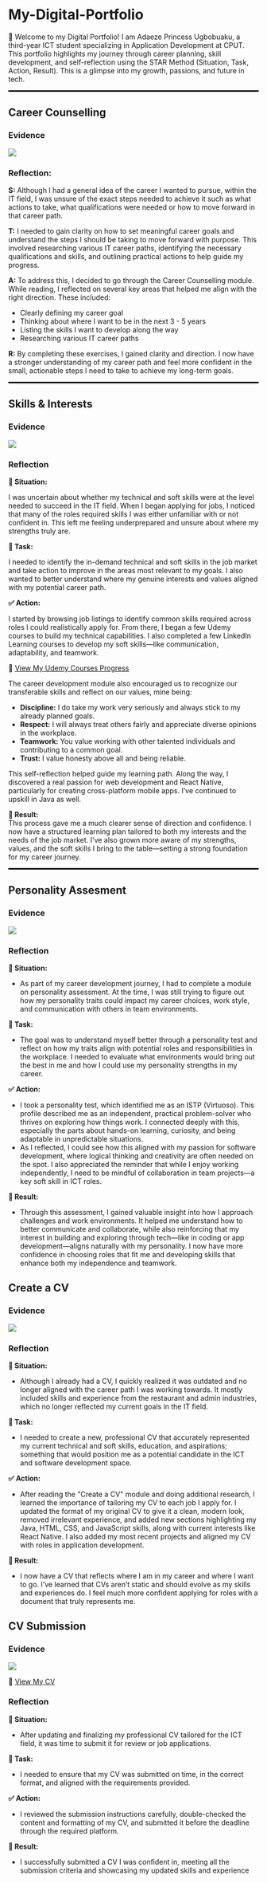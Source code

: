 # My-Digital-Portfolio
👋 Welcome to my Digital Portfolio!
I am Adaeze Princess Ugbobuaku, a third-year ICT student specializing in Application Development at CPUT. This portfolio highlights my journey through career planning, skill development, and self-reflection using the STAR Method (Situation, Task, Action, Result). This is a glimpse into my growth, passions, and future in tech.

<hr style="height:3px; background-color:black; border:none;">

## Career Counselling

### Evidence
![](career_development.png)

### Reflection:

**S:** Although I had a general idea of the career I wanted to pursue, within the IT field, I was unsure of the exact steps needed to achieve it such as what actions to take, what qualifications were needed or how to move forward in that career path.  

**T:** I needed to gain clarity on how to set meaningful career goals and understand the steps I should be taking to move forward with purpose. This involved researching various IT career paths, identifying the necessary qualifications and skills, and outlining practical actions to help guide my progress.  

**A:** To address this, I decided to go through the Career Counselling module. While reading, I reflected on several key areas that helped me align with the right direction. These included:
- Clearly defining my career goal
- Thinking about where I want to be in the next 3 - 5 years
- Listing the skills I want to develop along the way
- Researching various IT career paths
  
**R:** By completing these exercises, I gained clarity and direction. I now have a stronger understanding of my career path and feel more confident in the small, actionable steps I need to take to achieve my long-term goals.

<hr style="height:3px; background-color:black; border:none;">

## Skills & Interests

### Evidence
![](skills_and_interests.png)

### Reflection

**🌟 Situation:**

I was uncertain about whether my technical and soft skills were at the level needed to succeed in the IT field. When I began applying for jobs, I noticed that many of the roles required skills I was either unfamiliar with or not confident in. This left me feeling underprepared and unsure about where my strengths truly are.

**🎯 Task:**

I needed to identify the in-demand technical and soft skills in the job market and take action to improve in the areas most relevant to my goals. I also wanted to better understand where my genuine interests and values aligned with my potential career path.

**✅ Action:**   

I started by browsing job listings to identify common skills required across roles I could realistically apply for. From there, I began a few Udemy courses to build my technical capabilities. I also completed a few LinkedIn Learning courses to develop my soft skills—like communication, adaptability, and teamwork.  

📄 [View My Udemy Courses Progress](./udemy_course_progress.png)


The career development module also encouraged us to recognize our transferable skills and reflect on our values, mine being:  

- **Discipline:** I do take my work very seriously and always stick to my already planned goals.
- **Respect:** I will always treat others fairly and appreciate diverse opinions in the workplace.
- **Teamwork:** You value working with other talented individuals and contributing to a common goal.
- **Trust:** I value honesty above all and being reliable.

This self-reflection helped guide my learning path. Along the way, I discovered a real passion for web development and React Native, particularly for creating cross-platform mobile apps. I’ve continued to upskill in Java as well.  

**🏁 Result:**  
This process gave me a much clearer sense of direction and confidence. I now have a structured learning plan tailored to both my interests and the needs of the job market. I've also grown more aware of my strengths, values, and the soft skills I bring to the table—setting a strong foundation for my career journey.

<hr style="height:3px; background-color:black; border:none;">

## Personality Assesment

### Evidence
![](personality_assessment.png)

### Reflection

**🌟 Situation:**  

- As part of my career development journey, I had to complete a module on personality assessment. At the time, I was still trying to figure out how my personality traits could impact my career choices, work style, and communication with others in team environments.

**🎯 Task:**  

- The goal was to understand myself better through a personality test and reflect on how my traits align with potential roles and responsibilities in the workplace. I needed to evaluate what environments would bring out the best in me and how I could use my personality strengths in my career.

**✅ Action:**  

- I took a personality test, which identified me as an ISTP (Virtuoso). This profile described me as an independent, practical problem-solver who thrives on exploring how things work. I connected deeply with this, especially the parts about hands-on learning, curiosity, and being adaptable in unpredictable situations.
- As I reflected, I could see how this aligned with my passion for software development, where logical thinking and creativity are often needed on the spot. I also appreciated the reminder that while I enjoy working independently, I need to be mindful of collaboration in team projects—a key soft skill in ICT roles.

**🏁 Result:**

- Through this assessment, I gained valuable insight into how I approach challenges and work environments. It helped me understand how to better communicate and collaborate, while also reinforcing that my interest in building and exploring through tech—like in coding or app development—aligns naturally with my personality. I now have more confidence in choosing roles that fit me and developing skills that enhance both my independence and teamwork.

## Create a CV

### Evidence
![](create_a_CV.png)

### Reflection

**🌟 Situation:**  

- Although I already had a CV, I quickly realized it was outdated and no longer aligned with the career path I was working towards. It mostly included skills and experience from the restaurant and admin industries, which no longer reflected my current goals in the IT field.

**🎯 Task:**  

- I needed to create a new, professional CV that accurately represented my current technical and soft skills, education, and aspirations; something that would position me as a potential candidate in the ICT and software development space.

**✅ Action:**  

- After reading the "Create a CV" module and doing additional research, I learned the importance of tailoring my CV to each job I apply for. I updated the format of my original CV to give it a clean, modern look, removed irrelevant experience, and added new sections highlighting my Java, HTML, CSS, and JavaScript skills, along with current interests like React Native. I also added my most recent projects and aligned my CV with roles in application development.

**🏁 Result:**  

- I now have a CV that reflects where I am in my career and where I want to go. I’ve learned that CVs aren’t static and should evolve as my skills and experiences do. I feel much more confident applying for roles with a document that truly represents me.

## CV Submission

### Evidence
![](CV_submission.png)

📄 [View My CV](adaeze_princess_submission_CV.pdf)


### Reflection

**🌟 Situation:**  

- After updating and finalizing my professional CV tailored for the ICT field, it was time to submit it for review or job applications.

**🎯 Task:**  

- I needed to ensure that my CV was submitted on time, in the correct format, and aligned with the requirements provided.

**✅ Action:**

- I reviewed the submission instructions carefully, double-checked the content and formatting of my CV, and submitted it before the deadline through the required platform.

**🏁 Result:**  

- I successfully submitted a CV I was confident in, meeting all the submission criteria and showcasing my updated skills and experience

